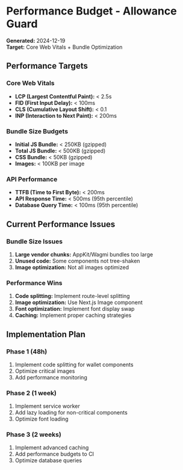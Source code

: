 # Performance Budget - Allowance Guard

**Generated:** 2024-12-19  
**Target:** Core Web Vitals + Bundle Optimization

## Performance Targets

### Core Web Vitals
- **LCP (Largest Contentful Paint):** < 2.5s
- **FID (First Input Delay):** < 100ms  
- **CLS (Cumulative Layout Shift):** < 0.1
- **INP (Interaction to Next Paint):** < 200ms

### Bundle Size Budgets
- **Initial JS Bundle:** < 250KB (gzipped)
- **Total JS Bundle:** < 500KB (gzipped)
- **CSS Bundle:** < 50KB (gzipped)
- **Images:** < 100KB per image

### API Performance
- **TTFB (Time to First Byte):** < 200ms
- **API Response Time:** < 500ms (95th percentile)
- **Database Query Time:** < 100ms (95th percentile)

## Current Performance Issues

### Bundle Size Issues
1. **Large vendor chunks:** AppKit/Wagmi bundles too large
2. **Unused code:** Some components not tree-shaken
3. **Image optimization:** Not all images optimized

### Performance Wins
1. **Code splitting:** Implement route-level splitting
2. **Image optimization:** Use Next.js Image component
3. **Font optimization:** Implement font display swap
4. **Caching:** Implement proper caching strategies

## Implementation Plan

### Phase 1 (48h)
1. Implement code splitting for wallet components
2. Optimize critical images
3. Add performance monitoring

### Phase 2 (1 week)
1. Implement service worker
2. Add lazy loading for non-critical components
3. Optimize font loading

### Phase 3 (2 weeks)
1. Implement advanced caching
2. Add performance budgets to CI
3. Optimize database queries
